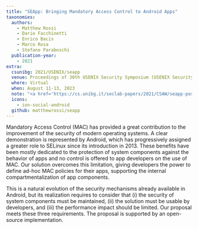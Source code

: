 ```yaml
---
title: "SEApp: Bringing Mandatory Access Control to Android Apps"
taxonomies:
  authors:
    - Matthew Rossi
    - Dario Facchinetti
    - Enrico Bacis
    - Marco Rosa
    - Stefano Paraboschi
  publication-year:
    - 2021
extra:
  csunibg: 2021/USENIX/seapp
  venue: Proceedings of 30th USENIX Security Symposium (USENIX Security)
  where: Virtual
  when: August 11-13, 2023
  note: "<a href='https://cs.unibg.it/seclab-papers/2021/CSAW/seapp-poster.pdf'>CSAW 2021 Poster</a><br><a href='https://cs.unibg.it/seclab-papers/2022/USENIX/seapp-poster.pdf'>USENIX Security 2022 Poster</a><br><a href='https://cs.unibg.it/seclab-papers/2021/CSAW/arc-finalist-certificate.pdf'><u>CSAW 2021 Applied Research Competition Finalist A</u></a> & <a href='https://drive.google.com/file/d/1kUxstkCdRUDYZQDfT2TFn8_X568Y-3R5/view?usp=sharing'><u>B</u></a>"
  icons:
    - ion-social-android
  github: matthewrossi/seapp
---
```


Mandatory Access Control (MAC) has provided a great contribution
to the improvement of the security of modern operating
systems. A clear demonstration is represented by
Android, which has progressively assigned a greater role to
SELinux since its introduction in 2013. These benefits have
been mostly dedicated to the protection of system components
against the behavior of apps and no control is offered
to app developers on the use of MAC. Our solution overcomes
this limitation, giving developers the power to define
ad-hoc MAC policies for their apps, supporting the internal
compartmentalization of app components.

This is a natural evolution of the security mechanisms already
available in Android, but its realization requires to consider
that (i) the security of system components must be maintained,
(ii) the solution must be usable by developers, and
(iii) the performance impact should be limited. Our proposal
meets these three requirements. The proposal is supported by
an open-source implementation.
